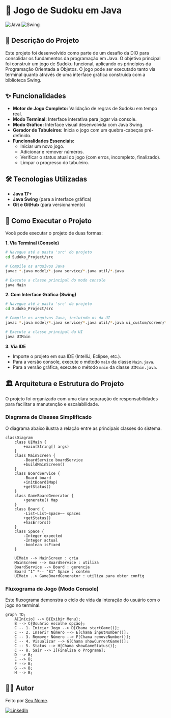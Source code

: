 # 🎲 Jogo de Sudoku em Java

![Java](https://img.shields.io/badge/java-%23ED8B00.svg?style=for-the-badge&logo=openjdk&logoColor=white)
![Swing](https://img.shields.io/badge/Swing-UI-blue.svg?style=for-the-badge)

## 📝 Descrição do Projeto

Este projeto foi desenvolvido como parte de um desafio da DIO para consolidar os fundamentos da programação em Java. O objetivo principal foi construir um jogo de Sudoku funcional, aplicando os princípios da Programação Orientada a Objetos. O jogo pode ser executado tanto via terminal quanto através de uma interface gráfica construída com a biblioteca Swing.

## ✨ Funcionalidades

-   **Motor de Jogo Completo:** Validação de regras de Sudoku em tempo real.
-   **Modo Terminal:** Interface interativa para jogar via console.
-   **Modo Gráfico:** Interface visual desenvolvida com Java Swing.
-   **Gerador de Tabuleiros:** Inicia o jogo com um quebra-cabeças pré-definido.
-   **Funcionalidades Essenciais:**
    -   Iniciar um novo jogo.
    -   Adicionar e remover números.
    -   Verificar o status atual do jogo (com erros, incompleto, finalizado).
    -   Limpar o progresso do tabuleiro.

## 🛠️ Tecnologias Utilizadas

-   **Java 17+**
-   **Java Swing** (para a interface gráfica)
-   **Git e GitHub** (para versionamento)

## 🚀 Como Executar o Projeto

Você pode executar o projeto de duas formas:

**1. Via Terminal (Console)**

```bash
# Navegue até a pasta 'src' do projeto
cd Sudoko_Project/src

# Compile os arquivos Java
javac *.java model/*.java service/*.java util/*.java

# Execute a classe principal do modo console
java Main
```

**2. Com Interface Gráfica (Swing)**

```bash
# Navegue até a pasta 'src' do projeto
cd Sudoko_Project/src

# Compile os arquivos Java, incluindo os da UI
javac *.java model/*.java service/*.java util/*.java ui_custom/screen/*.java ui_custom/panel/*.java ui_custom/input/*.java

# Execute a classe principal da UI
java UIMain
```

**3. Via IDE**
- Importe o projeto em sua IDE (IntelliJ, Eclipse, etc.).
- Para a versão console, execute o método `main` da classe `Main.java`.
- Para a versão gráfica, execute o método `main` da classe `UIMain.java`.


## 🏛️ Arquitetura e Estrutura do Projeto

O projeto foi organizado com uma clara separação de responsabilidades para facilitar a manutenção e escalabilidade.

### Diagrama de Classes Simplificado

O diagrama abaixo ilustra a relação entre as principais classes do sistema.

```mermaid
classDiagram
    class UIMain {
        +main(String[] args)
    }
    class MainScreen {
        -BoardService boardService
        +buildMainScreen()
    }
    class BoardService {
        -Board board
        +initBoard(Map)
        +getStatus()
    }
    class GameBoardGenerator {
        +generate() Map
    }
    class Board {
        -List~List~Space~~ spaces
        +getStatus()
        +hasErrors()
    }
    class Space {
        -Integer expected
        -Integer actual
        -boolean isFixed
    }

    UIMain --> MainScreen : cria
    MainScreen --> BoardService : utiliza
    BoardService --> Board : gerencia
    Board "1" *-- "81" Space : contém
    UIMain ..> GameBoardGenerator : utiliza para obter config
```

### Fluxograma de Jogo (Modo Console)

Este fluxograma demonstra o ciclo de vida da interação do usuário com o jogo no terminal.

```mermaid
graph TD;
    A[Início] --> B{Exibir Menu};
    B --> C{Usuário escolhe opção};
    C -- 1. Iniciar Jogo --> D[Chama startGame()];
    C -- 2. Inserir Número --> E[Chama inputNumber()];
    C -- 3. Remover Número --> F[Chama removeNumber()];
    C -- 4. Visualizar --> G[Chama showCurrentGame()];
    C -- 5. Status --> H[Chama showGameStatus()];
    C -- 8. Sair --> I[Finaliza o Programa];
    D --> B;
    E --> B;
    F --> B;
    G --> B;
    H --> B;
```

## 👨‍💻 Autor

Feito por [Seu Nome](https://github.com/seu-usuario).

[![LinkedIn](https://img.shields.io/badge/linkedin-%230077B5.svg?style=for-the-badge&logo=linkedin&logoColor=white)](https://www.linkedin.com/in/seu-perfil/)